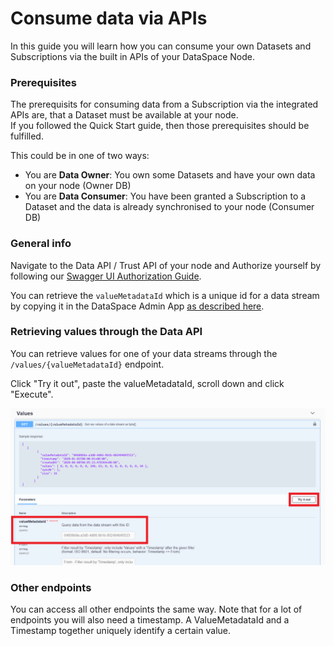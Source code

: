 # Consume data via APIs

In this guide you will learn how you can consume your own Datasets and Subscriptions via the built in APIs of your DataSpace Node.

### Prerequisites

The prerequisits for consuming data from a Subscription via the integrated APIs are, that a Dataset must be available at your node. <br />
If you followed the Quick Start guide, then those prerequisites should be fulfilled.

This could be in one of two ways:

- You are **Data Owner**: You own some Datasets and have your own data on your node (Owner DB)
- You are **Data Consumer**: You have been granted a Subscription to a Dataset and the data is already synchronised to your node (Consumer DB)

### General info

Navigate to the Data API / Trust API of your node and Authorize yourself by following our [Swagger UI Authorization Guide](../../integration/node/swagger-ui-authorization.md).

You can retrieve the `valueMetadataId` which is a unique id for a data stream by copying it in the DataSpace Admin App [as described here](../create-dataset/#successful-creation-of-the-dataset).

### Retrieving values through the Data API

You can retrieve values for one of your data streams through the `/values/{valueMetadataId}` endpoint.

Click "Try it out", paste the valueMetadataId, scroll down and click "Execute".

![Retrieve values](./img/retrieve-values.png)

### Other endpoints

You can access all other endpoints the same way. Note that for a lot of endpoints you will also need a timestamp. A ValueMetadataId and a Timestamp together uniquely identify a certain value.
